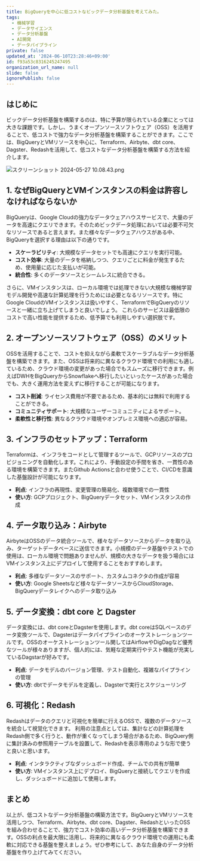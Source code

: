 ```yaml
---
title: BigQueryを中心に低コストなビックデータ分析基盤を考えてみた。
tags:
  - 機械学習
  - データサイエンス
  - データ分析基盤
  - AI開発
  - データパイプライン
private: false
updated_at: '2024-06-10T23:28:46+09:00'
id: f93a53c8316245247495
organization_url_name: null
slide: false
ignorePublish: false
---
```

## はじめに

ビックデータ分析基盤を構築するのは、特に予算が限られている企業にとっては大きな課題です。しかし、うまくオープンソースソフトウェア（OSS）を活用することで、低コストで強力なデータ分析基盤を構築することができます。ここでは、BigQueryとVMリソースを中心に、Terraform、Airbyte、dbt core、Dagster、Redashを活用して、低コストなデータ分析基盤を構築する方法を紹介します。

![スクリーンショット 2024-05-27 10.08.43.png](https://qiita-image-store.s3.ap-northeast-1.amazonaws.com/0/3364428/ddaae1aa-2f49-3d66-a68a-9d8c7f8392f6.png)


## **1. なぜBigQueryとVMインスタンスの料金は許容しなければならないか**

BigQueryは、Google Cloudの強力なデータウェアハウスサービスで、大量のデータを高速にクエリできます。そのためビックデータ処理においては必要不可欠なリソースであると言えます。また様々なデータウェアハウスがある中、BigQueryを選択する理由は以下の通りです。

- **スケーラビリティ**: 大規模なデータセットでも高速にクエリを実行可能。
- **コスト効率**: 大量のデータを格納しつつ、クエリごとに料金が発生するため、使用量に応じた支払いが可能。
- **統合性**: 多くのデータソースとシームレスに統合できる。

さらに、VMインスタンスは、ローカル環境では処理できない大規模な機械学習モデル開発や高速な計算処理を行うためには必要となるリソースです。特にGoogle CloudのVMインスタンスは扱いやすく、TerraformでBigQueryのリソースと一緒に立ち上げてしまうと良いでしょう。
これらのサービスは最低限のコストで高い性能を提供するため、低予算でも利用しやすい選択肢です。

## **2. オープンソースソフトウェア（OSS）のメリット**

OSSを活用することで、コストを抑えながら柔軟でスケーラブルなデータ分析基盤を構築できます。また、OSSは将来的に異なるクラウド環境での利用にも適しているため、クラウド環境の変更があった場合でもスムーズに移行できます。例えばDWHをBigQueryからSnowflakeへ移行したいといったケースがあった場合でも、大きく運用方法を変えずに移行することが可能になります。

- **コスト削減**: ライセンス費用が不要であるため、基本的には無料で利用することができる。
- **コミュニティサポート**: 大規模なユーザーコミュニティによるサポート。
- **柔軟性と移行性**: 異なるクラウド環境やオンプレミス環境への適応が容易。

## **3. インフラのセットアップ：Terraform**

Terraformは、インフラをコードとして管理するツールで、GCPリソースのプロビジョニングを自動化します。これにより、手動設定の手間を省き、一貫性のある環境を構築できます。またGithub Actionsと合わせ使うことで、CI/CDを意識した基盤設計が可能になります。

- **利点**: インフラの再現性、変更管理の簡易化、複数環境での一貫性
- **使い方**: GCPプロジェクト、BigQueryデータセット、VMインスタンスの作成

## **4. データ取り込み：Airbyte**

AirbyteはOSSのデータ統合ツールで、様々なデータソースからデータを取り込み、ターゲットデータベースに送信できます。小規模のデータ基盤やテストでの使用は、ローカル環境で問題ありませんが、規模の大きなデータを扱う場合にはVMインスタンス上にデプロイして使用することをおすすめします。

- **利点**: 多様なデータソースのサポート、カスタムコネクタの作成が容易
- **使い方**: Google Sheetsなど様々なデータソースからCloudStorage、BigQueryデータレイクへのデータ取り込み

## **5. データ変換：dbt core と Dagster**

データ変換には、dbt coreとDagsterを使用します。dbt coreはSQLベースのデータ変換ツールで、Dagsterはデータパイプラインのオーケストレーションツールです。OSSのオーケストレーションツール関してはAirflowやDigDagなど優秀なツールが様々ありますが、個人的には、気軽な定期実行やテスト機能が充実しているDagstarが好みです。

- **利点**: データモデルのバージョン管理、テスト自動化、複雑なパイプラインの管理
- **使い方**: dbtでデータモデルを定義し、Dagsterで実行とスケジューリング

## **6. 可視化：Redash**

Redashはデータのクエリと可視化を簡単に行えるOSSで、複数のデータソースを統合して視覚化できます。
利用の注意点としては、集計などの計算処理をRedash側で多く行うと、動作が重くなってしまう場合があるため、BigQuery側に集計済みの参照用テーブルを設置して、Redashを表示専用のような形で使うと良いと思います。
- **利点**: インタラクティブなダッシュボード作成、チームでの共有が簡単
- **使い方**: VMインスタンス上にデプロイ、BigQueryと接続してクエリを作成し、ダッシュボードに追加して使用します。

## **まとめ**

以上が、低コストなデータ分析基盤の構築方法です。BigQueryとVMリソースを活用しつつ、Terraform、Airbyte、dbt core、Dagster、RedashといったOSSを組み合わせることで、強力でコスト効率の高いデータ分析基盤を構築できます。OSSの利点を最大限に活用し、将来的に異なるクラウド環境での運用にも柔軟に対応できる基盤を整えましょう。ぜひ参考にして、あなた自身のデータ分析基盤を作り上げてみてください。
